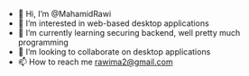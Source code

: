 - 👋 Hi, I’m @MahamidRawi
- 👀 I’m interested in web-based desktop applications
- 🌱 I’m currently learning securing backend, well pretty much programming
- 💞️ I’m looking to collaborate on desktop applications
- 📫 How to reach me rawima2@gmail.com

<!---
MahamidRawi/MahamidRawi is a ✨ special ✨ repository because its `README.md` (this file) appears on your GitHub profile.
You can click the Preview link to take a look at your changes.
--->
